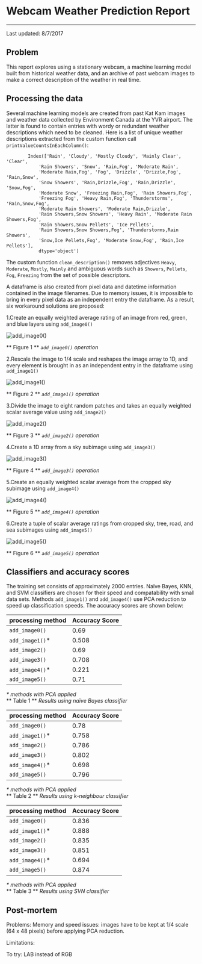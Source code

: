 # Webcam Weather Prediction Report
---
 Last updated: 8/7/2017    



## Problem
This report explores using a stationary webcam, a machine learning model built 
from historical weather data, and an archive of past webcam images to make 
a correct description of the weather in real time.    


## Processing the data
Several machine learning models are created from past Kat Kam images and weather
data collected by Environment Canada at the YVR airport.  The latter is found to
contain entries with wordy or redundant weather descriptions which need
to be cleaned. Here is a list of unique weather descriptions extracted from the 
custom function call `printValueCountsInEachColumn()`:    
```
        Index(['Rain', 'Cloudy', 'Mostly Cloudy', 'Mainly Clear', 'Clear',
            'Rain Showers', 'Snow', 'Rain,Fog', 'Moderate Rain',
            'Moderate Rain,Fog', 'Fog', 'Drizzle', 'Drizzle,Fog', 'Rain,Snow',
            'Snow Showers', 'Rain,Drizzle,Fog', 'Rain,Drizzle', 'Snow,Fog',
            'Moderate Snow', 'Freezing Rain,Fog', 'Rain Showers,Fog',
            'Freezing Fog', 'Heavy Rain,Fog', 'Thunderstorms', 'Rain,Snow,Fog',
            'Moderate Rain Showers', 'Moderate Rain,Drizzle',
            'Rain Showers,Snow Showers', 'Heavy Rain', 'Moderate Rain Showers,Fog',
            'Rain Showers,Snow Pellets', 'Ice Pellets',
            'Rain Showers,Snow Showers,Fog', 'Thunderstorms,Rain Showers',
            'Snow,Ice Pellets,Fog', 'Moderate Snow,Fog', 'Rain,Ice Pellets'],
            dtype='object')
```
The custom function `clean_description()` removes adjectives `Heavy`, `Moderate`, 
`Mostly`, `Mainly` and ambiguous words such as `Showers`, `Pellets`, `Fog`, 
`Freezing` from the set of possible descriptors.

A dataframe is also created from pixel data and datetime information contained 
in the image filenames.  Due to memory issues, it is impossible to bring in every
pixel data as an independent entry the dataframe.  As a result, six workaround 
solutions are proposed:    

1.Create an equally weighted average rating of an image from 
red, green, and blue layers using `add_image0()`

 ![add_image0()](https://csil-git1.cs.surrey.sfu.ca/byronc/webcam-weather-prediction/blob/master/fig1.png)
 
 ** Figure 1 ** *`add_image0()` operation*


2.Rescale the image to 1/4 scale and reshapes the image array
to 1D, and every element is brought in as an independent entry in the dataframe
using `add_image1()` 

 ![add_image1()](https://csil-git1.cs.surrey.sfu.ca/byronc/webcam-weather-prediction/blob/master/fig2.png)

 ** Figure 2 ** *`add_image1()` operation*    

3.Divide the image to eight random patches and takes an
equally weighted scalar average value using `add_image2()` 

 ![add_image2()](https://csil-git1.cs.surrey.sfu.ca/byronc/webcam-weather-prediction/blob/master/fig3.png)

 ** Figure 3 ** *`add_image2()` operation*    

4.Create a 1D array from a sky subimage using `add_image3()`

 ![add_image3()](https://csil-git1.cs.surrey.sfu.ca/byronc/webcam-weather-prediction/blob/master/fig4.png)

 ** Figure 4 ** *`add_image3()` operation*    

5.Create an equally weighted scalar average from the cropped sky subimage 
using `add_image4()`

 ![add_image4()](https://csil-git1.cs.surrey.sfu.ca/byronc/webcam-weather-prediction/blob/master/fig5.png)

 ** Figure 5 ** *`add_image4()` operation*    

6.Create a tuple of scalar average ratings from cropped sky, tree, 
road, and sea subimages using `add_image5()` 

 ![add_image5()](https://csil-git1.cs.surrey.sfu.ca/byronc/webcam-weather-prediction/blob/master/fig6.png)

 ** Figure 6 ** *`add_image5()` operation*    


## Classifiers and accuracy scores
The training set consists of approximately 2000 entries.  Naïve Bayes, KNN, and 
SVM classifiers are chosen for their speed and compatability with small data 
sets.  Methods `add_image1()` and `add_image4()` use PCA reduction to speed up
classification speeds.  The accuracy scores are shown below:


processing method | Accuracy Score 
----------------- | -------------- 
`add_image0()` | 0.69
`add_image1()`\* | 0.508
`add_image2()` | 0.69
`add_image3()` | 0.708
`add_image4()`\* | 0.221
`add_image5()` | 0.71
*\* methods with PCA applied*    
 ** Table 1 ** *Results using naïve Bayes classifier*   

processing method | Accuracy Score 
----------------- | -------------- 
`add_image0()` | 0.78 
`add_image1()`\* | 0.758 
`add_image2()` | 0.786 
`add_image3()` | 0.802 
`add_image4()`\* | 0.698
`add_image5()` | 0.796 
*\* methods with PCA applied*    
 ** Table 2 ** *Results using k-neighbour classifier*   

processing method | Accuracy Score 
----------------- | -------------- 
`add_image0()` | 0.836 
`add_image1()`\* | 0.888
`add_image2()` | 0.835 
`add_image3()` | 0.851 
`add_image4()`\* | 0.694 
`add_image5()` | 0.874 
*\* methods with PCA applied*    
 ** Table 3 ** *Results using SVN classifier*   




## Post-mortem
Problems: 
Memory and speed issues: images have to be kept at 1/4 scale (64 x 48 pixels) before
applying PCA reduction.

Limitations:

To try:
LAB instead of RGB
